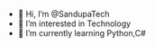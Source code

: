 - 👋 Hi, I’m @SandupaTech
- 👀 I’m interested in Technology
- 🌱 I’m currently learning Python,C#

<!---
SandupaTech/SandupaTech is a ✨ special ✨ repository because its `README.md` (this file) appears on your GitHub profile.
You can click the Preview link to take a look at your changes.
--->
